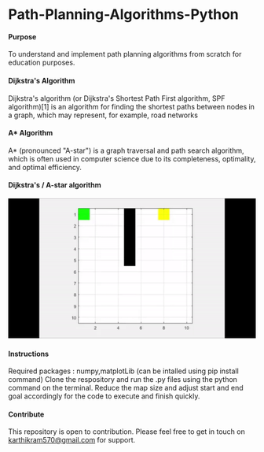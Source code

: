 # Path-Planning-Algorithms-Python

#### Purpose
To understand and implement path planning algorithms from scratch for education purposes.

#### Dijkstra's Algorithm
Dijkstra's algorithm (or Dijkstra's Shortest Path First algorithm, SPF algorithm)[1] is an algorithm for finding the shortest paths between nodes in a graph, which may represent, for example, road networks

#### A* Algorithm
A* (pronounced "A-star") is a graph traversal and path search algorithm, which is often used in computer science due to its completeness, optimality, and optimal efficiency.

#### Dijkstra's / A-star algorithm
![aly_text](https://github.com/karthikram05/Path-Planning-Algorithms-Python/blob/master/Results/upload.gif)

#### Instructions
Required packages : numpy,matplotLib (can be intalled using pip install command)
Clone the respository and run the .py files using the python command on the terminal.
Reduce the map size and adjust start and end goal accordingly for the code to execute and finish quickly.

#### Contribute
This repository is open to contribution. Please feel free to get in touch on karthikram570@gmail.com for support.
